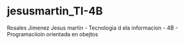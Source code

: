 # jesusmartin_TI-4B
Rosales Jimenez Jesus martin - Tecnologia d ela informacion - 4B - Programaciioin orientada en obejtos 
